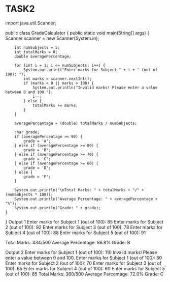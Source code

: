 # TASK2
import java.util.Scanner; 
 
public class GradeCalculator { 
    public static void main(String[] args) { 
        Scanner scanner = new Scanner(System.in); 
 
        int numSubjects = 5; 
        int totalMarks = 0; 
        double averagePercentage; 
 
        for (int i = 1; i <= numSubjects; i++) { 
            System.out.print("Enter marks for Subject " + i + " (out of 100): "); 
            int marks = scanner.nextInt(); 
            if (marks < 0 || marks > 100) { 
                System.out.println("Invalid marks! Please enter a value between 0 and 100."); 
                i--; 
            } else { 
                totalMarks += marks; 
            } 
        } 
 
        averagePercentage = (double) totalMarks / numSubjects; 
 
        char grade; 
        if (averagePercentage >= 90) { 
            grade = 'A'; 
        } else if (averagePercentage >= 80) { 
            grade = 'B'; 
        } else if (averagePercentage >= 70) { 
            grade = 'C'; 
        } else if (averagePercentage >= 60) { 
            grade = 'D'; 
        } else { 
            grade = 'F'; 
        } 
 
        System.out.println("\nTotal Marks: " + totalMarks + "/" + (numSubjects * 100)); 
        System.out.println("Average Percentage: " + averagePercentage + "%"); 
        System.out.println("Grade: " + grade); 
    } 
} 
Output 1 
Enter marks for Subject 1 (out of 100): 85 
Enter marks for Subject 2 (out of 100): 92 
Enter marks for Subject 3 (out of 100): 78 
Enter marks for Subject 4 (out of 100): 88 
Enter marks for Subject 5 (out of 100): 91 
 
Total Marks: 434/500 
Average Percentage: 86.8% 
Grade: B 
 
Output 2 
Enter marks for Subject 1 (out of 100): 110 
Invalid marks! Please enter a value between 0 and 100. 
Enter marks for Subject 1 (out of 100): 80 
Enter marks for Subject 2 (out of 100): 70 
Enter marks for Subject 3 (out of 100): 65 
Enter marks for Subject 4 (out of 100): 60 
Enter marks for Subject 5 (out of 100): 85 
Total Marks: 360/500 
Average Percentage: 72.0% 
Grade: C 
